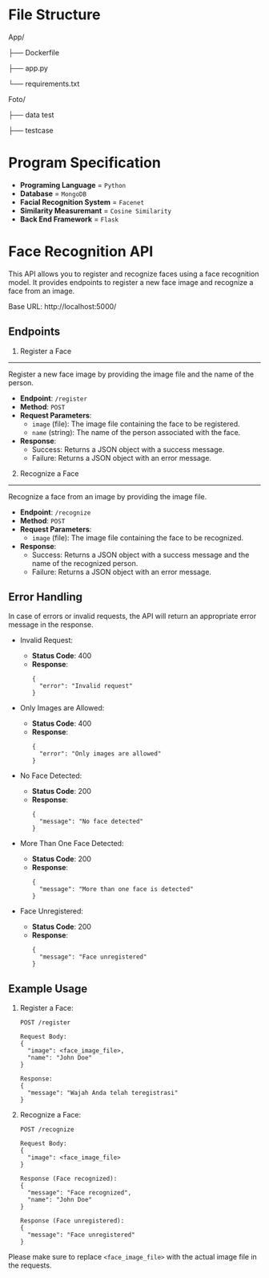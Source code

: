 File Structure
=====================
App/

├── Dockerfile

├── app.py

└── requirements.txt

Foto/

├── data test

├── testcase


Program Specification 
=====================
- **Programing Language** = `Python`
- **Database** = `MongoDB`
- **Facial Recognition System** = `Facenet`
- **Similarity Measuremant** = `Cosine Similarity`
- **Back End Framework** = `Flask`

Face Recognition API
====================

This API allows you to register and recognize faces using a face recognition model. It provides endpoints to register a new face image and recognize a face from an image.

Base URL: http://localhost:5000/

Endpoints
---------

1. Register a Face

---

Register a new face image by providing the image file and the name of the person.

- **Endpoint**: `/register`
- **Method**: `POST`
- **Request Parameters**:
  - `image` (file): The image file containing the face to be registered.
  - `name` (string): The name of the person associated with the face.
- **Response**:
  - Success: Returns a JSON object with a success message.
  - Failure: Returns a JSON object with an error message.

2. Recognize a Face

---

Recognize a face from an image by providing the image file.

- **Endpoint**: `/recognize`
- **Method**: `POST`
- **Request Parameters**:
  - `image` (file): The image file containing the face to be recognized.
- **Response**:
  - Success: Returns a JSON object with a success message and the name of the recognized person.
  - Failure: Returns a JSON object with an error message.

Error Handling
--------------

In case of errors or invalid requests, the API will return an appropriate error message in the response.

- Invalid Request:

  - **Status Code**: 400
  - **Response**:
    ```
    {
      "error": "Invalid request"
    }
    ```
- Only Images are Allowed:

  - **Status Code**: 400
  - **Response**:
    ```
    {
      "error": "Only images are allowed"
    }
    ```
- No Face Detected:

  - **Status Code**: 200
  - **Response**:
    ```
    {
      "message": "No face detected"
    }
    ```
- More Than One Face Detected:

  - **Status Code**: 200
  - **Response**:
    ```
    {
      "message": "More than one face is detected"
    }
    ```
- Face Unregistered:

  - **Status Code**: 200
  - **Response**:
    ```
    {
      "message": "Face unregistered"
    }
    ```

Example Usage
-------------

1. Register a Face:

   ```
   POST /register

   Request Body:
   {
     "image": <face_image_file>,
     "name": "John Doe"
   }

   Response:
   {
     "message": "Wajah Anda telah teregistrasi"
   }
   ```
2. Recognize a Face:

   ```
   POST /recognize

   Request Body:
   {
     "image": <face_image_file>
   }

   Response (Face recognized):
   {
     "message": "Face recognized",
     "name": "John Doe"
   }

   Response (Face unregistered):
   {
     "message": "Face unregistered"
   }
   ```

Please make sure to replace `<face_image_file>` with the actual image file in the requests.

